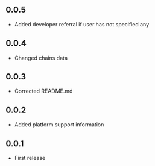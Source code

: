 ## 0.0.5

- Added developer referral if user has not specified any

## 0.0.4

- Changed chains data

## 0.0.3

- Corrected README.md

## 0.0.2

- Added platform support information

## 0.0.1

- First release
